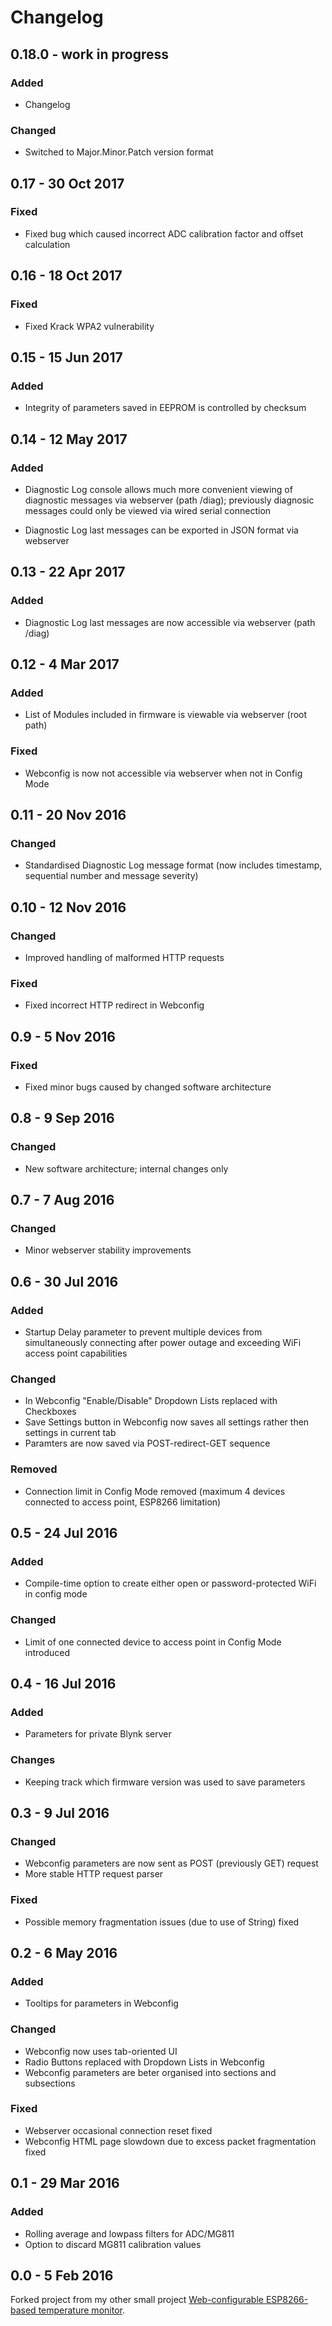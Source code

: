 # Changelog

## 0.18.0 - work in progress

### Added

* Changelog

### Changed

* Switched to Major.Minor.Patch version format

## 0.17 - 30 Oct 2017

### Fixed

* Fixed bug which caused incorrect ADC calibration factor and offset calculation

## 0.16 - 18 Oct 2017

### Fixed

* Fixed Krack WPA2 vulnerability

## 0.15 - 15 Jun 2017

### Added

* Integrity of parameters saved in EEPROM is controlled by checksum

## 0.14 - 12 May 2017

### Added

* Diagnostic Log console allows much more convenient viewing of diagnostic messages via webserver (path /diag); previously diagnosic messages could only be viewed via wired serial connection

* Diagnostic Log last messages can be exported in JSON format via webserver

## 0.13 - 22 Apr 2017

### Added

* Diagnostic Log last messages are now accessible via webserver (path /diag)

## 0.12 - 4 Mar 2017

### Added

* List of Modules included in firmware is viewable via webserver (root path)

### Fixed

* Webconfig is now not accessible via webserver when not in Config Mode

## 0.11 - 20 Nov 2016

### Changed

* Standardised Diagnostic Log message format (now includes timestamp, sequential number and message severity)

## 0.10 - 12 Nov 2016

### Changed

* Improved handling of malformed HTTP requests

### Fixed

* Fixed incorrect HTTP redirect in Webconfig

## 0.9 - 5 Nov 2016

### Fixed

* Fixed minor bugs caused by changed software architecture

## 0.8 - 9 Sep 2016

### Changed

* New software architecture; internal changes only

## 0.7 - 7 Aug 2016

### Changed

* Minor webserver stability improvements

## 0.6 - 30 Jul 2016

### Added

* Startup Delay parameter to prevent multiple devices from
simultaneously connecting after power outage and exceeding 
WiFi access point capabilities

### Changed

* In Webconfig "Enable/Disable" Dropdown Lists replaced with Checkboxes
* Save Settings button in Webconfig now saves all settings rather then settings in current tab
* Paramters are now saved via POST-redirect-GET sequence

### Removed

* Connection limit in Config Mode removed (maximum 4 devices connected to access point, ESP8266 limitation)

## 0.5 - 24 Jul 2016

### Added

* Compile-time option to create either open or password-protected WiFi in config mode

### Changed

* Limit of one connected device to access point in Config Mode introduced

## 0.4 - 16 Jul 2016

### Added

* Parameters for private Blynk server

### Changes

* Keeping track which firmware version was used to save parameters

## 0.3 - 9 Jul 2016

### Changed

* Webconfig parameters are now sent as POST (previously GET) request
* More stable HTTP request parser

### Fixed

* Possible memory fragmentation issues (due to use of String) fixed

## 0.2 - 6 May 2016

### Added

* Tooltips for parameters in Webconfig

### Changed

* Webconfig now uses tab-oriented UI
* Radio Buttons replaced with Dropdown Lists in Webconfig
* Webconfig parameters are beter organised into sections and subsections

### Fixed

* Webserver occasional connection reset fixed
* Webconfig HTML page slowdown due to excess packet fragmentation fixed

## 0.1 - 29 Mar 2016

### Added

* Rolling average and lowpass filters for ADC/MG811
* Option to discard MG811 calibration values

## 0.0 -  5 Feb 2016

Forked project from my other small project [Web-configurable ESP8266-based temperature monitor](https://github.com/nnaumenko/webconfig-ESP8266-tempmon).
